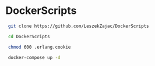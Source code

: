 # DockerScripts

```bash
 git clone https://github.com/LeszekZajac/DockerScripts

 cd DockerScripts

 chmod 600 .erlang.cookie

 docker-compose up -d
```
